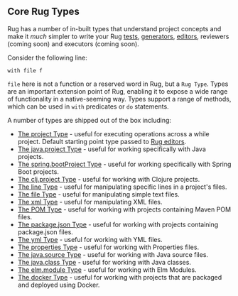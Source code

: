 
## Core Rug Types

Rug has a number of in-built types that understand project concepts and make it *much* simpler to write your Rug [tests](rug-tests.md), [generators](rug-generators.md), [editors](rug-editors.md), reviewers (coming soon) and executors (coming soon).

Consider the following line:

```
with file f
```

`file` here is not a function or a reserved word in Rug, but a `Rug Type`. Types are an important extension point of Rug, enabling it to expose a wide range of functionality in a native-seeming way. Types support a range of methods, which can be used in `with` predicates or `do` statements.

A number of types are shipped out of the box including:

* [The project Type](rug-core-types-project.md) - useful for executing operations across a while project. Default starting point type passed to [Rug editors](rug-editors.md).
* [The java.project Type](rug-core-types-java-project.md) - useful for working specifically with Java projects.
* [The spring.bootProject Type](rug-core-types-spring-boot-project.md) - useful for working specifically with Spring Boot projects.
* [The clj.project Type](rug-core-types-clj-project.md) - useful for working with Clojure projects.
* [The line Type](rug-core-types-line.md) - useful for manipulating specific lines in a project's files.
* [The file Type](rug-core-types-file.md) - useful for manipulating simple text files.
* [The xml Type](rug-core-types-line.md) - useful for manipulating XML files.
* [The POM Type](rug-core-types-pom.md) - useful for working with projects containing Maven POM files.
* [The package.json Type](rug-core-types-package-json.md) - useful for working with projects containing package.json files.
* [The yml Type](rug-core-types-yml.md) - useful for working with YML files.
* [The properties Type](rug-core-types-properties.md) - useful for working with Properties files.
* [The java.source Type](rug-core-types-java-source.md) - useful for working with Java source files.
* [The java.class Type](rug-core-types-java-class.md) - useful for working with Java classes.
* [The elm.module Type](rug-core-types-elm-module.md) - useful for working with Elm Modules.
* [The docker Type](rug-core-types-docker.md) - useful for working with projects that are packaged and deployed using Docker.
